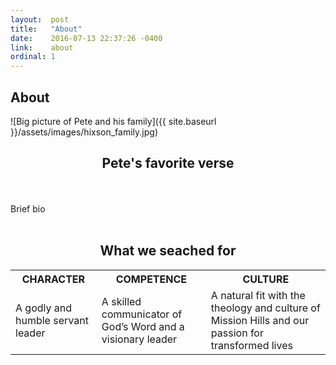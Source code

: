```yaml
---
layout:  post
title:   "About"
date:    2016-07-13 22:37:26 -0400
link:    about
ordinal: 1
---
```


## About

![Big picture of Pete and his family]({{ site.baseurl }}/assets/images/hixson_family.jpg)

## <center>Pete's favorite verse</center>

<br><br>Brief bio <br><br>

## <center>What we seached for</center>

<table>
<tr>
<th style:"width=500px">
CHARACTER
</th>
<th style:"width=500px">
COMPETENCE
</th style:"width=500px">
<th>CULTURE</th>
<tr>
<td>
A godly and humble servant leader
</td>
<td>
A skilled communicator of God’s Word and a visionary leader
</td>
<td>
A natural fit with the theology and culture of Mission Hills and our passion for transformed lives
</td>
</tr>
</table>
